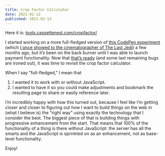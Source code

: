 ```yaml
---
title: Crop Factor Calculator
date: 2021-02-12
published: 2021-02-13
---
```


Here it is: [tools.cassettenest.com/cropfactor/](https://tools.cassettenest.com/cropfactor/)

I started working on a more full-fledged version of [this CodePen experiment](https://codepen.io/trey/full/RjXrLY) (which [I once showed to the cinematographer of The Last Jedi](https://twitter.com/trey/status/977962019394605056)) a few months ago, but it’s been on the back burner until I was able to launch payment functionality. Now that [that’s ready](/changelog/2021-01-28/) (and some last remaining bugs are ironed out), it was time to revisit the crop factor calculator.

When I say "full-fledged," I mean that

1. I wanted it to work with or without JavaScript.
2. I wanted to have it so you could make adjustments and bookmark the resulting page to share or easily reference later.

I’m incredibly happy with how this turned out, because I feel like I’m getting closer and closer to figuring out how I want to build things on the web in (what I believe is) the “right way” using exactly the technology that I consider the best. The biggest piece of that is building things with progressive enhancement from the start. That means that 100% of the functionality of a thing is there without JavaScript: the server has all the smarts and the JavaScript is sprinkled on as an enhancement, not as base-level functionality.

Enjoy!
